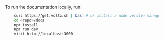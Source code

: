To run the documentation locally, run:

```bash
    curl https://get.volta.sh | bash # or install a node version manager (nvm) of you choice
    cd <repo>/docs
    npm install
    npm run dev
    visit http://localhost:3000
```
